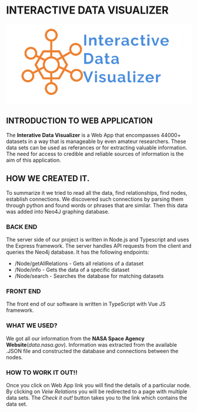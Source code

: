 # INTERACTIVE DATA VISUALIZER

![Project Logo](/images/project-logo.png)

## INTRODUCTION TO WEB APPLICATION

The **Interative Data Visualizer** is a Web App that encompasses 44000+ datasets in a way that is manageable by even amateur researchers. These data sets can be used as referances or for extracting valuable information. The need for access to credible and reliable sources of information is the aim of this application. 


## HOW WE CREATED IT.

To summarize it we tried to read all the data, find relationships, find nodes, establish connections. We discovered such connections by parsing them through python and found words or phrases that are similar. Then this data was added into Neo4J graphing database. 

### BACK END

The server side of our project is written in Node.js and Typescript and uses the Express framework. The server handles API requests from the client and queries the Neo4j database. It has the following endpoints:

- /Node/getAllRelations - Gets all relations of a dataset
- /Node/info - Gets the data of a specific dataset
- /Node/search - Searches the database for matching datasets 

### FRONT END

The front end of our software is written in TypeScript with Vue JS framework.

### WHAT WE USED?

We got all our information from the **NASA Space Agency Website**(*data.nasa.gov*). Information was extracted from the available .JSON file and constructed the database and connections between the nodes. 


### HOW TO WORK IT OUT!!

Once you click on Web App link you will find the details of a particular node. By clicking on *Veiw Relations* you will be redirected to a page with multiple data sets. The *Check it out!* button takes you to the link which contains the data set.
